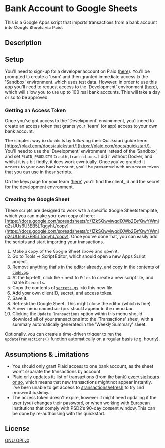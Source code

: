 # Bank Account to Google Sheets
This is a Google Apps script that imports transactions from a bank account into Google Sheets via Plaid.


## Description


## Setup
You'll need to sign-up for a developer account on Plaid ([here](https://dashboard.plaid.com/signup)). You'll  be prompted to create a 'team' and then granted immediate access to the 'Sandbox' environment, which uses test data. However, in order to use this app you'll need to request access to the 'Development' environment ([here](https://dashboard.plaid.com/overview/development)), which will allow you to use up to 100 real bank accounts. This will take a day or so to be approved.


### Getting an Access Token
Once you've got access to the 'Development' environment, you'll need to create an access token that grants your 'team' (or app) access to your own bank account. 

The simplest way to do this is by following their Quickstart guide here: [https://plaid.com/docs/quickstart/](https://plaid.com/docs/quickstart/). You'll need to use the 'Development' environment instead of the 'Sandbox', and set `PLAID_PRODUCTS` to `auth,transactions`. I did it without Docker, and whilst it is a bit fiddly, it does work eventually. Once you've granted it access to your own bank account, you'll be presented with an access token that you can use in these scripts.  

On the keys page for your team ([here](https://dashboard.plaid.com/team/keys)) you'll find the client_id and the secret for the development environment.


### Creating the Google Sheet
These scripts are designed to work with a specific Google Sheets template, which you can make your own copy of here: [https://docs.google.com/spreadsheets/d/1ZkSQwviwqdIXWb2EefQwYWmjq2sUUs6U3EB5LTqgyhU/copy](https://docs.google.com/spreadsheets/d/1ZkSQwviwqdIXWb2EefQwYWmjq2sUUs6U3EB5LTqgyhU/copy). Once you've done that, you can easily add the scripts and start importing your transactions.

1. Make a copy of the Google Sheet above and open it.
2. Go to Tools -> Script Editor, which should open a new Apps Script project.
3. Remove anything that's in the editor already, and copy in the contents of [`code.gs`](/code.gs).
4. At the top-left, click the `+` next to `Files` to create a new script file, and name it `secrets`.
5. Copy the contents of [`secrets.gs`](/secrets.gs) into this new file.
6. Add your own client ID, secret, and access token.
7. Save it.
8. Refresh the Google Sheet. This might close the editor (which is fine).
9. A new menu named `Scripts` should appear in the menu bar. 
10. Clicking the `Update Transactions` option within this menu should download all of your transactions into the 'Transactions' sheet, with a summary automatically generated in the 'Weekly Summary' sheet.

Optionally, you can create a [time-driven trigger](https://developers.google.com/apps-script/guides/triggers/installable#time-driven_triggers) to run the `updateTransactions()` function automatically on a regular basis (e.g. hourly).


## Assumptions & Limitations
- You should only grant Plaid access to one bank account, as the sheet won't separate the transactions by account.
- Plaid only updates its list of transactions (from the bank) [every six hours or so](https://plaid.com/docs/transactions/webhooks/#:~:text=typically%2C%20plaid%20will%20check%20for%20transactions%20once%20every%206%20hours%2C%20but%20may%20check%20less%20frequently%20(such%20as%20once%20every%2024%20hours)%20depending%20on%20factors%20such%20as%20the%20institution%20and%20account%20type.), which means that new transactions might not appear instantly. I've been unable to get access to [/transactions/refresh](https://plaid.com/docs/api/products/#transactionsrefresh) to try and remove this delay.
- The access token doesn't expire, however it might need updating if the user (you) changes their password, or when working with European institutions that comply with PSD2's 90-day consent window. This can be done by re-authorising with the quickstart.


## License
[GNU GPLv3](https://choosealicense.com/licenses/gpl-3.0/)
